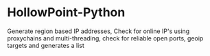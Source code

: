 # HollowPoint-Python
Generate region based IP addresses, Check for online IP's using proxychains and multi-threading, check for reliable open ports, geoip targets and generates a list
